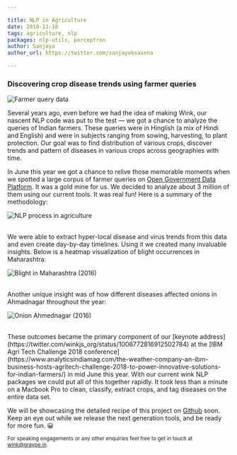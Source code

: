 ```yaml
---

title: NLP in Agriculture
date: 2018-11-18
tags: agriculture, nlp
packages: nlp-utils, perceptron
author: Sanjaya
author_url: https://twitter.com/sanjayaksaxena

---
```

### Discovering crop disease trends using farmer queries

![Farmer query data](agri-all-data.png)

Several years ago, even before we had the idea of making Wink, our nascent NLP
code was put to the test &mdash; we got a chance to analyze the queries of Indian
farmers. These queries were in Hinglish (a mix of Hindi and English) and were in
subjects ranging from sowing, harvesting, to plant protection. Our goal was to
find distribution of various crops, discover trends and pattern of diseases in
various crops across geographies with time.


In June this year we got a chance to relive those memorable moments when we
spotted a large corpus of farmer queries on
[Open Government Data Platform](https://data.gov.in/catalog/district-wise-and-month-wise-queries-farmers-kisan-call-centre-kcc-during-2018).
It was a gold mine for us. We decided to analyze about 3 million of them using our
current tools. It was real fun! Here is a summary of the methodology:


![NLP process in agriculture](agri-nlp-process.gif)

<br>
We were able to extract hyper-local disease and virus trends from this data and
even create day-by-day timelines. Using it we created many invaluable insights.
Below is a heatmap visualization of blight occurrences in Maharashtra:

![Blight in Maharashtra (2016)](blight-2016.png)

<br>
Another unique insight was of how different diseases affected onions in
Ahmadnagar throughout the year:

![Onion Ahmednagar (2016)](onion-ahmednagar.png)

<br>
These outcomes became the primary component of our
[keynote address](https://twitter.com/winkjs_org/status/1006772816912502784)
at the
[IBM Agri Tech Challenge 2018 conference](https://www.analyticsindiamag.com/the-weather-company-an-ibm-business-hosts-agritech-challenge-2018-to-power-innovative-solutions-for-indian-farmers/)
in mid June this year. With our current wink NLP packages we could put all of
this together rapidly. It took less than a minute on a Macbook Pro to clean,
classify, extract crops, and tag diseases on the entire data set.

We will be showcasing the detailed recipe of this project on [Github](https://github.com/winkjs/)
soon. Keep
an eye out while we release the next generation tools, and be ready for more fun. 😀

<small>For speaking engagements or any other enquiries feel free to get in touch at [wink@graype.in](mailto:wink@graype.in).</small>


<meta name="twitter:card" content="summary" />
<meta name="twitter:site" content="@winkjs_org" />
<meta name="twitter:creator" content="@sanjayaksaxena" />
<meta property="og:url" content="https://winkjs.org/blog/nlp-in-agriculture.html" />
<meta property="og:title" content="NLP in Agriculture" />
<meta property="og:description" content="Discovering crop disease trends using farmer queries." />
<meta property="og:image" content="https://winkjs.org/images/agri-nlp-process.gif" />
